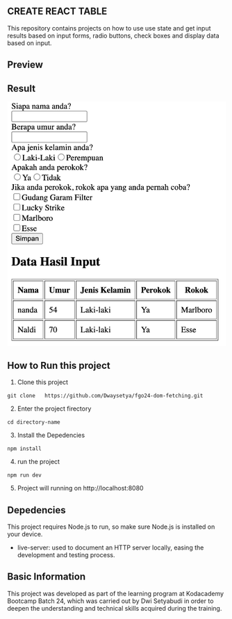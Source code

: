 ## CREATE REACT TABLE

This repository contains projects on how to use use state and get input results based on input forms, radio buttons, check boxes and display data based on input.

## Preview

## Result

![Result](./src/assets/Screenshot%202025-05-16%20at%2002.30.31.png)

## How to Run this project

1. Clone this project

```
git clone   https://github.com/Dwaysetya/fgo24-dom-fetching.git
```

2. Enter the project firectory

```
cd directory-name
```

3. Install the Depedencies

```
npm install
```

4. run the project

```
npm run dev
```

5. Project will running on http://localhost:8080

## Depedencies

This project requires Node.js to run, so make sure Node.js is installed on your device.

- live-server: used to document an HTTP server locally, easing the development and testing process.

## Basic Information

This project was developed as part of the learning program at Kodacademy Bootcamp Batch 24, which was carried out by Dwi Setyabudi in order to deepen the understanding and technical skills acquired during the training.
